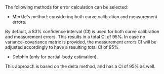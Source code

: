 The following methods for error calculation can be selected:

- Merkle's method: considering both curve calibration and measurement errors.

By default, a 83% confidence interval (CI) is used for both curve calibration and measurement errors. This results in a total CI of 95%. 
In case no variance-covariance matrix is provided, the measurement errors CI will be adjusted accordingly to have a resulting total CI of 95%.

- Dolphin (only for partial-body estimation). 

This approach is based on the delta method, and has a CI of 95% as well.

